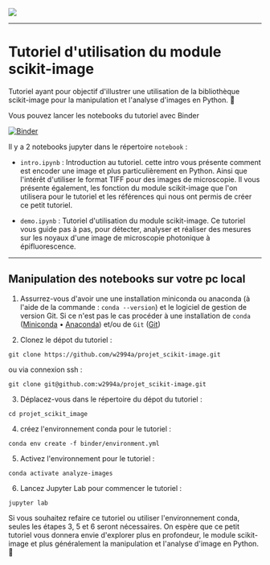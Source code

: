 ![](https://scikit-image.org/_static/img/logo.png)

---
# Tutoriel d'utilisation du module scikit-image
Tutoriel ayant pour objectif d'illustrer une utilisation de la bibliothèque scikit-image pour la manipulation et l'analyse d'images en Python. &#x1F40D; 

Vous pouvez lancer les notebooks du tutoriel avec Binder  

[![Binder](https://mybinder.org/badge_logo.svg)](https://mybinder.org/v2/gh/w2994a/projet_scikit-image/HEAD)  


Il y a 2 notebooks jupyter dans le répertoire `notebook` :  
- `intro.ipynb` : Introduction au tutoriel. cette intro vous présente comment est encoder une image et plus particulièrement en Python. Ainsi que l'intérêt d'utiliser le format TIFF pour des images de microscopie. Il vous présente également, les fonction du module scikit-image que l'on utilisera pour le tutoriel et les références qui nous ont permis de créer ce petit tutoriel.  

- `demo.ipynb` : Tutoriel d'utilisation du module scikit-image. Ce tutoriel vous guide pas à pas, pour détecter, analyser et réaliser des mesures sur les noyaux d'une image de microscopie photonique à épifluorescence.

---
## Manipulation des notebooks sur votre pc local

1. Assurrez-vous d'avoir une une installation miniconda ou anaconda (à l'aide de la commande : `conda --version`) et le logiciel de gestion de version Git. Si ce n'est pas le cas procéder à une installation de `conda` ([Miniconda](https://docs.conda.io/en/latest/miniconda.html) • [Anaconda](https://www.anaconda.com/products/individual)) et/ou de `Git` ([Git](https://git-scm.com/downloads)) 

2. Clonez le dépot du tutoriel :  
```
git clone https://github.com/w2994a/projet_scikit-image.git
```
ou via connexion ssh : 
```
git clone git@github.com:w2994a/projet_scikit-image.git
```  

3. Déplacez-vous dans le répertoire du dépot du tutoriel :
```
cd projet_scikit_image
```  

4. créez l'environnement conda pour le tutoriel :
```
conda env create -f binder/environment.yml
```  

5. Activez l'environnement pour le tutoriel :
```
conda activate analyze-images
```  

6. Lancez Jupyter Lab pour commencer le tutoriel :
```
jupyter lab
```  

Si vous souhaitez refaire ce tutoriel ou utiliser l'environnement conda, seules les étapes 3, 5 et 6 seront nécessaires. On espère que ce petit tutoriel vous donnera envie d'explorer plus en profondeur, le module scikit-image et plus généralement la manipulation et l'analyse d'image en Python. &#x1F363;